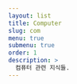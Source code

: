 ```yaml
---
layout: list
title: Computer
slug: com
menu: true
submenu: true
order: 1
description: >
  컴퓨터 관련 지식들.
---
```

